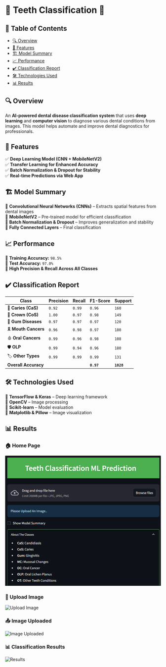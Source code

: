 # 🦷 Teeth Classification 🏥  

## 📖 Table of Contents  
- [🔍 Overview](#-overview)  
- [🚀 Features](#-features)  
- [🏗 Model Summary](#-model-summary)  
- [📈 Performance](#-performance)  
- [✔️ Classification Report](#-classification-report)  
- [🛠 Technologies Used](#-technologies-used)  
- [📊 Results](#-results)  

## 🔍 Overview  
An **AI-powered dental disease classification system** that uses **deep learning** and **computer vision** to diagnose various dental conditions from images. This model helps automate and improve dental diagnostics for professionals.  

## 🚀 Features  
✅ **Deep Learning Model (CNN + MobileNetV2)**  
✅ **Transfer Learning for Enhanced Accuracy**  
✅ **Batch Normalization & Dropout for Stability**  
✅ **Real-time Predictions via Web App**  

## 🏗 Model Summary  
🔹 **Convolutional Neural Networks (CNNs)** – Extracts spatial features from dental images  
🔹 **MobileNetV2** – Pre-trained model for efficient classification  
🔹 **Batch Normalization & Dropout** – Improves generalization and stability  
🔹 **Fully Connected Layers** – Final classification  

## 📈 Performance  
🔹 **Training Accuracy:** `98.5%`  
🔹 **Test Accuracy:** `97.0%`  
🔹 **High Precision & Recall Across All Classes**  

## ✔️ Classification Report  
| Class                 | Precision | Recall | F1-Score | Support |  
|-----------------------|-----------|--------|----------|---------|  
| 🦷 **Caries (CaS)**  | `0.92` | `0.99` | `0.96` | `160` |  
| 🏅 **Crown (CoS)**   | `1.00` | `0.97` | `0.98` | `149` |  
| 🌿 **Gum Diseases**  | `0.97` | `0.97` | `0.97` | `120` |  
| 🎗 **Mouth Cancers** | `0.96` | `0.98` | `0.97` | `180` |  
| 🩸 **Oral Cancers**  | `0.99` | `0.96` | `0.98` | `108` |  
| 🛡 **OLP**           | `0.99` | `0.94` | `0.96` | `180` |  
| 🏷 **Other Types**   | `0.99` | `0.99` | `0.99` | `131` |  
| **Overall Accuracy** |  |  | **`0.97`** | **`1028`** |  

## 🛠 Technologies Used  
🔹 **TensorFlow & Keras** – Deep learning framework  
🔹 **OpenCV** – Image processing  
🔹 **Scikit-learn** – Model evaluation  
🔹 **Matplotlib & Pillow** – Image visualization  

## 📊 Results  

### 🏠 Home Page  
![Home](images/home.png)  

### 📂 Upload Image  
![Upload Image](images/upload.png)  

### 📤 Image Uploaded  
![Image Uploaded](images/uploaded.png)  

### 📊 Classification Results  
![Results](images/results.png)  
